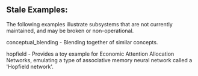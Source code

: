 
Stale Examples:
---------------
The following examples illustrate subsystems that are not currently
maintained, and may be broken or non-operational.

conceptual_blending - Blending together of similar concepts.

hopfield        - Provides a toy example for Economic Attention
                  Allocation Networks, emulating a type of associative
                  memory neural network called a 'Hopfield network'.
